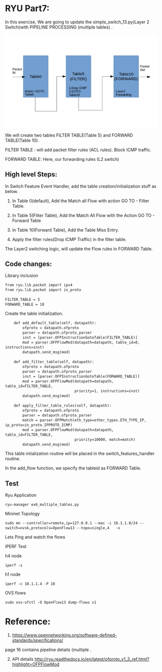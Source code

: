 RYU Part7:
=========

In this exercise, We are going to update the simple_switch_13.py(Layer 2 Switch)with PIPELINE PROCESSING (multiple tables) . 


![Alt text](imgs/pipeline.png?raw=true "PipeLine Processing")

We will create two tables
FILTER TABLE(Table 5) and FORWARD TABLE(Table 10).

FILTER TABLE : will add  packet filter rules (ACL rules). Block ICMP traffic.

FORWARD TABLE:  Here, our forwarding rules (L2 switch)



## High level Steps:

In Switch Feature Event Handler, add the table creation/initialization stuff as below.

1. In Table 0(default), Add the Match all Flow with action GO TO - Filter Table.

2. In Table 5(Filter Table), Add the Match All Flow with the Action GO TO - Forward Table

3. In Table 10(Forward Table), Add the Table Miss Entry.

4. Apply the filter rules(Drop ICMP Traffic) in the filter table.


The Layer2 switching logic, will update the Flow rules in FORWARD Table.



## Code changes:


Library inclusion
```    
from ryu.lib.packet import ipv4
from ryu.lib.packet import in_proto

FILTER_TABLE = 5
FORWARD_TABLE = 10

```

Create the table initialization.

```
    def add_default_table(self, datapath):
        ofproto = datapath.ofproto
        parser = datapath.ofproto_parser
        inst = [parser.OFPInstructionGotoTable(FILTER_TABLE)]
        mod = parser.OFPFlowMod(datapath=datapath, table_id=0, instructions=inst)
        datapath.send_msg(mod)

    def add_filter_table(self, datapath):
        ofproto = datapath.ofproto
        parser = datapath.ofproto_parser
        inst = [parser.OFPInstructionGotoTable(FORWARD_TABLE)]
        mod = parser.OFPFlowMod(datapath=datapath, table_id=FILTER_TABLE, 
                                priority=1, instructions=inst)
        datapath.send_msg(mod)

    def apply_filter_table_rules(self, datapath):
        ofproto = datapath.ofproto
        parser = datapath.ofproto_parser
        match = parser.OFPMatch(eth_type=ether_types.ETH_TYPE_IP, ip_proto=in_proto.IPPROTO_ICMP)
        mod = parser.OFPFlowMod(datapath=datapath, table_id=FILTER_TABLE,
                                priority=10000, match=match)
        datapath.send_msg(mod)

```

This table intialization routine will be placed in the switch_features_handler routine.


In the add_flow function, we specify the tableid as FORWARD Table.



## Test


Ryu Application

```
ryu-manager ex6_multiple_tables.py
```

Mininet Topology

```
sudo mn --controller=remote,ip=127.0.0.1 --mac -i 10.1.1.0/24 --switch=ovsk,protocols=OpenFlow13 --topo=single,4   -x
```

Lets Ping and watch the flows


IPERF Test

h4 node
```
iperf -s
```
h1 node
```
iperf -c 10.1.1.4 -P 10
```


OVS flows
```
sudo ovs-ofctl -O OpenFlow13 dump-flows s1
```




# Reference:

1. https://www.opennetworking.org/software-defined-standards/specifications/

page 16 contains pipeline details (multiple .

2. API details
http://ryu.readthedocs.io/en/latest/ofproto_v1_3_ref.html?highlight=OFPFlowMod
